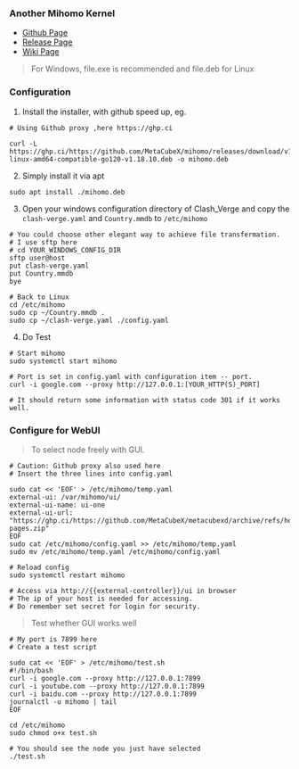 ### Another Mihomo Kernel  
- [Github Page](https://github.com/MetaCubeX/mihomo/tree/v1.18.10)  
- [Release Page](https://github.com/MetaCubeX/mihomo/releases/tag/v1.18.10)  
- [Wiki Page](https://wiki.metacubex.one/startup/service/)  

> For Windows, file.exe is recommended and file.deb for Linux  


### Configuration  
1. Install the installer, with github speed up, eg.
```shell
# Using Github proxy ,here https://ghp.ci

curl -L https://ghp.ci/https://github.com/MetaCubeX/mihomo/releases/download/v1.18.10/mihomo-linux-amd64-compatible-go120-v1.18.10.deb -o mihomo.deb
```
2. Simply install it via apt  
```shell
sudo apt install ./mihomo.deb
```
3. Open your windows configuration directory of Clash_Verge and copy the `clash-verge.yaml` and `Country.mmdb` to `/etc/mihomo`  
```shell
# You could choose other elegant way to achieve file transfermation.
# I use sftp here
# cd YOUR_WINDOWS_CONFIG_DIR
sftp user@host
put clash-verge.yaml
put Country.mmdb
bye

# Back to Linux
cd /etc/mihomo
sudo cp ~/Country.mmdb .
sudo cp ~/clash-verge.yaml ./config.yaml
```
4. Do Test  
```
# Start mihomo
sudo systemctl start mihomo

# Port is set in config.yaml with configuration item -- port.
curl -i google.com --proxy http://127.0.0.1:[YOUR_HTTP(S)_PORT]

# It should return some information with status code 301 if it works well.
```

### Configure for WebUI  
> To select node freely with GUI.  
```shell
# Caution: Github proxy also used here
# Insert the three lines into config.yaml

sudo cat << 'EOF' > /etc/mihomo/temp.yaml
external-ui: /var/mihomo/ui/
external-ui-name: ui-one
external-ui-url: "https://ghp.ci/https://github.com/MetaCubeX/metacubexd/archive/refs/heads/gh-pages.zip"
EOF
sudo cat /etc/mihomo/config.yaml >> /etc/mihomo/temp.yaml
sudo mv /etc/mihomo/temp.yaml /etc/mihomo/config.yaml

# Reload config
sudo systemctl restart mihomo

# Access via http://{{external-controller}}/ui in browser
# The ip of your host is needed for accessing.
# Do remember set secret for login for security.
```

> Test whether GUI works well  
```
# My port is 7899 here 
# Create a test script

sudo cat << 'EOF' > /etc/mihomo/test.sh
#!/bin/bash
curl -i google.com --proxy http://127.0.0.1:7899
curl -i youtube.com --proxy http://127.0.0.1:7899
curl -i baidu.com --proxy http://127.0.0.1:7899
journalctl -u mihomo | tail
EOF

cd /etc/mihomo
sudo chmod o+x test.sh  

# You should see the node you just have selected
./test.sh
```




